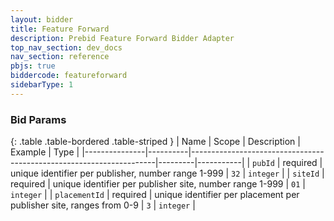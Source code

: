 ```yaml
---
layout: bidder
title: Feature Forward
description: Prebid Feature Forward Bidder Adapter
top_nav_section: dev_docs
nav_section: reference
pbjs: true
biddercode: featureforward
sidebarType: 1
---
```


### Bid Params

{: .table .table-bordered .table-striped }
| Name          | Scope    | Description                                                         | Example | Type      |
|---------------|----------|---------------------------------------------------------------------|---------|-----------|
| `pubId`       | required | unique identifier per publisher, number range 1-999                 | `32`    | `integer` |
| `siteId`      | required | unique identifier per publisher site, number range 1-999            | `01`    | `integer` |
| `placementId` | required | unique identifier per placement per publisher site, ranges from 0-9 | `3`     | `integer` |
